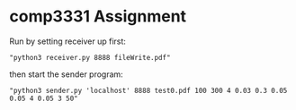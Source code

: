 # comp3331 Assignment


Run by setting receiver up first:

    "python3 receiver.py 8888 fileWrite.pdf"

then start the sender program:

    "python3 sender.py 'localhost' 8888 test0.pdf 100 300 4 0.03 0.3 0.05 0.05 4 0.05 3 50"